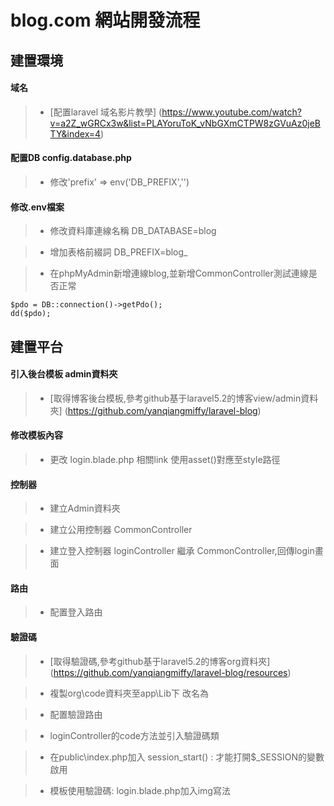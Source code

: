 # blog.com 網站開發流程

## 建置環境

#### 域名
>* [配置laravel 域名影片教學]
(https://www.youtube.com/watch?v=a2Z_wGRCx3w&list=PLAYoruToK_vNbGXmCTPW8zGVuAz0jeBTY&index=4)

#### 配置DB  config.database.php
>* 修改'prefix' => env('DB_PREFIX','')

#### 修改.env檔案
>* 修改資料庫連線名稱 DB_DATABASE=blog

>* 增加表格前綴詞 DB_PREFIX=blog_

>* 在phpMyAdmin新增連線blog,並新增CommonController測試連線是否正常

    $pdo = DB::connection()->getPdo();
    dd($pdo);

## 建置平台

#### 引入後台模板 admin資料夾
>* [取得博客後台模板,參考github基于laravel5.2的博客view/admin資料夾]
(https://github.com/yanqiangmiffy/laravel-blog)

#### 修改模板內容
>* 更改 login.blade.php 相關link 使用asset()對應至style路徑

#### 控制器
>* 建立Admin資料夾

>* 建立公用控制器 CommonController

>* 建立登入控制器 loginController 繼承 CommonController,回傳login畫面

#### 路由
>* 配置登入路由

#### 驗證碼

>* [取得驗證碼,參考github基于laravel5.2的博客org資料夾]
(https://github.com/yanqiangmiffy/laravel-blog/resources)

>* 複製org\code資料夾至app\Lib下 改名為

>* 配置驗證路由

>* loginController的code方法並引入驗證碼類

>* 在public\index.php加入 session_start() : 才能打開$_SESSION的變數啟用

>* 模板使用驗證碼: login.blade.php加入img寫法
